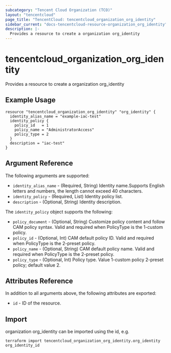 ```yaml
---
subcategory: "Tencent Cloud Organization (TCO)"
layout: "tencentcloud"
page_title: "TencentCloud: tencentcloud_organization_org_identity"
sidebar_current: "docs-tencentcloud-resource-organization_org_identity"
description: |-
  Provides a resource to create a organization org_identity
---
```


# tencentcloud_organization_org_identity

Provides a resource to create a organization org_identity

## Example Usage

```hcl
resource "tencentcloud_organization_org_identity" "org_identity" {
  identity_alias_name = "example-iac-test"
  identity_policy {
    policy_id   = 1
    policy_name = "AdministratorAccess"
    policy_type = 2
  }
  description = "iac-test"
}
```

## Argument Reference

The following arguments are supported:

* `identity_alias_name` - (Required, String) Identity name.Supports English letters and numbers, the length cannot exceed 40 characters.
* `identity_policy` - (Required, List) Identity policy list.
* `description` - (Optional, String) Identity description.

The `identity_policy` object supports the following:

* `policy_document` - (Optional, String) Customize policy content and follow CAM policy syntax. Valid and required when PolicyType is the 1-custom policy.
* `policy_id` - (Optional, Int) CAM default policy ID. Valid and required when PolicyType is the 2-preset policy.
* `policy_name` - (Optional, String) CAM default policy name. Valid and required when PolicyType is the 2-preset policy.
* `policy_type` - (Optional, Int) Policy type. Value 1-custom policy 2-preset policy; default value 2.

## Attributes Reference

In addition to all arguments above, the following attributes are exported:

* `id` - ID of the resource.



## Import

organization org_identity can be imported using the id, e.g.

```
terraform import tencentcloud_organization_org_identity.org_identity org_identity_id
```

